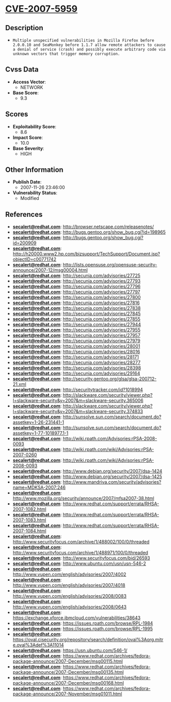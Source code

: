 
# [CVE-2007-5959](http://browser.netscape.com/releasenotes/)

## Description

- `Multiple unspecified vulnerabilities in Mozilla Firefox before 2.0.0.10 and SeaMonkey before 1.1.7 allow remote attackers to cause a denial of service (crash) and possibly execute arbitrary code via unknown vectors that trigger memory corruption.`

## Cvss Data

- **Access Vector**:
  - NETWORK
- **Base Score**:
  - 9.3

## Scores

- **Exploitability Score**:
  - 8.6
- **Impact Score**:
  - 10.0
- **Base Severity**:
  - HIGH

## Other Information

- **Publish Date**:
  - 2007-11-26 23:46:00
- **Vulnerability Status**:
  - Modified

## References

- **secalert@redhat.com**: http://browser.netscape.com/releasenotes/
- **secalert@redhat.com**: http://bugs.gentoo.org/show_bug.cgi?id=198965
- **secalert@redhat.com**: http://bugs.gentoo.org/show_bug.cgi?id=200909
- **secalert@redhat.com**: http://h20000.www2.hp.com/bizsupport/TechSupport/Document.jsp?objectID=c00771742
- **secalert@redhat.com**: http://lists.opensuse.org/opensuse-security-announce/2007-12/msg00004.html
- **secalert@redhat.com**: http://secunia.com/advisories/27725
- **secalert@redhat.com**: http://secunia.com/advisories/27793
- **secalert@redhat.com**: http://secunia.com/advisories/27796
- **secalert@redhat.com**: http://secunia.com/advisories/27797
- **secalert@redhat.com**: http://secunia.com/advisories/27800
- **secalert@redhat.com**: http://secunia.com/advisories/27816
- **secalert@redhat.com**: http://secunia.com/advisories/27838
- **secalert@redhat.com**: http://secunia.com/advisories/27845
- **secalert@redhat.com**: http://secunia.com/advisories/27855
- **secalert@redhat.com**: http://secunia.com/advisories/27944
- **secalert@redhat.com**: http://secunia.com/advisories/27955
- **secalert@redhat.com**: http://secunia.com/advisories/27957
- **secalert@redhat.com**: http://secunia.com/advisories/27979
- **secalert@redhat.com**: http://secunia.com/advisories/28001
- **secalert@redhat.com**: http://secunia.com/advisories/28016
- **secalert@redhat.com**: http://secunia.com/advisories/28171
- **secalert@redhat.com**: http://secunia.com/advisories/28277
- **secalert@redhat.com**: http://secunia.com/advisories/28398
- **secalert@redhat.com**: http://secunia.com/advisories/29164
- **secalert@redhat.com**: http://security.gentoo.org/glsa/glsa-200712-21.xml
- **secalert@redhat.com**: http://securitytracker.com/id?1018994
- **secalert@redhat.com**: http://slackware.com/security/viewer.php?l=slackware-security&y=2007&m=slackware-security.365006
- **secalert@redhat.com**: http://slackware.com/security/viewer.php?l=slackware-security&y=2007&m=slackware-security.374833
- **secalert@redhat.com**: http://sunsolve.sun.com/search/document.do?assetkey=1-26-231441-1
- **secalert@redhat.com**: http://sunsolve.sun.com/search/document.do?assetkey=1-77-1018977.1-1
- **secalert@redhat.com**: http://wiki.rpath.com/Advisories:rPSA-2008-0093
- **secalert@redhat.com**: http://wiki.rpath.com/wiki/Advisories:rPSA-2007-0260
- **secalert@redhat.com**: http://wiki.rpath.com/wiki/Advisories:rPSA-2008-0093
- **secalert@redhat.com**: http://www.debian.org/security/2007/dsa-1424
- **secalert@redhat.com**: http://www.debian.org/security/2007/dsa-1425
- **secalert@redhat.com**: http://www.mandriva.com/security/advisories?name=MDKSA-2007:246
- **secalert@redhat.com**: http://www.mozilla.org/security/announce/2007/mfsa2007-38.html
- **secalert@redhat.com**: http://www.redhat.com/support/errata/RHSA-2007-1082.html
- **secalert@redhat.com**: http://www.redhat.com/support/errata/RHSA-2007-1083.html
- **secalert@redhat.com**: http://www.redhat.com/support/errata/RHSA-2007-1084.html
- **secalert@redhat.com**: http://www.securityfocus.com/archive/1/488002/100/0/threaded
- **secalert@redhat.com**: http://www.securityfocus.com/archive/1/488971/100/0/threaded
- **secalert@redhat.com**: http://www.securityfocus.com/bid/26593
- **secalert@redhat.com**: http://www.ubuntu.com/usn/usn-546-2
- **secalert@redhat.com**: http://www.vupen.com/english/advisories/2007/4002
- **secalert@redhat.com**: http://www.vupen.com/english/advisories/2007/4018
- **secalert@redhat.com**: http://www.vupen.com/english/advisories/2008/0083
- **secalert@redhat.com**: http://www.vupen.com/english/advisories/2008/0643
- **secalert@redhat.com**: https://exchange.xforce.ibmcloud.com/vulnerabilities/38643
- **secalert@redhat.com**: https://issues.rpath.com/browse/RPL-1984
- **secalert@redhat.com**: https://issues.rpath.com/browse/RPL-1995
- **secalert@redhat.com**: https://oval.cisecurity.org/repository/search/definition/oval%3Aorg.mitre.oval%3Adef%3A11014
- **secalert@redhat.com**: https://usn.ubuntu.com/546-1/
- **secalert@redhat.com**: https://www.redhat.com/archives/fedora-package-announce/2007-December/msg00115.html
- **secalert@redhat.com**: https://www.redhat.com/archives/fedora-package-announce/2007-December/msg00135.html
- **secalert@redhat.com**: https://www.redhat.com/archives/fedora-package-announce/2007-December/msg00168.html
- **secalert@redhat.com**: https://www.redhat.com/archives/fedora-package-announce/2007-November/msg01011.html
